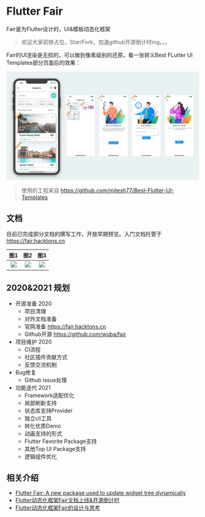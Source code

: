 
# Flutter Fair
Fair是为Flutter设计的，UI&模板动态化框架

> 欢迎大家前排占位，Star/Fork，加速github开源倒计时ing。。。

Fair的UI渲染是无损的，可以做到像素级别的还原，看一张转义Best FLutter UI Templates部分页面后的效果：

![best-ui-template](best-ui-template.png)

> 使用的工程来自 https://github.com/mitesh77/Best-Flutter-UI-Templates

## 文档

目前已完成部分文档的撰写工作，开放早期预览。入门文档托管于 https://fair.hacktons.cn  

|                             图1                              |                             图2                              |                             图3                              |
| :----------------------------------------------------------: | :----------------------------------------------------------: | :----------------------------------------------------------: |
| ![](https://p1-juejin.byteimg.com/tos-cn-i-k3u1fbpfcp/bcbd2fd3a2304c6cb17de80ff49dcd60~tplv-k3u1fbpfcp-watermark.image) | ![](https://p3-juejin.byteimg.com/tos-cn-i-k3u1fbpfcp/68a3b32470ae4a1e81539102f65cfc1c~tplv-k3u1fbpfcp-watermark.image) | ![](https://p9-juejin.byteimg.com/tos-cn-i-k3u1fbpfcp/93082e85105247e4b6d482e8c141b09c~tplv-k3u1fbpfcp-watermark.image) |

## 2020&2021 规划

* 开源准备 2020
	* 项目清理
	* 对外文档准备
	* 官网准备 https://fair.hacktons.cn
	* Github开源 https://github.com/wuba/fair
* 项目维护 2020
	* CI流程
	* 社区插件贡献方式
    * 反馈交流机制
* Bug修复
	* Github issue处理
* 功能迭代 2021
	* Framework适配优化
	* 局部刷新支持
	* 状态库支持Provider
	* 独立cli工具
	* 转化优质Demo
    * 动画支持的形式
    * Flutter Favorite Package支持
    * 其他Top UI Package支持
    * 逻辑组件优化
    
## 相关介绍
* [Flutter Fair: A new package used to update widget tree dynamically](https://medium.com/p/98f6f94cb2bf)
* [Flutter动态化框架Fair文档上线&开源倒计时](https://juejin.cn/post/6901600898603024391)
* [Flutter动态化框架Fair的设计与思考](https://juejin.cn/post/6896655572910014478)

